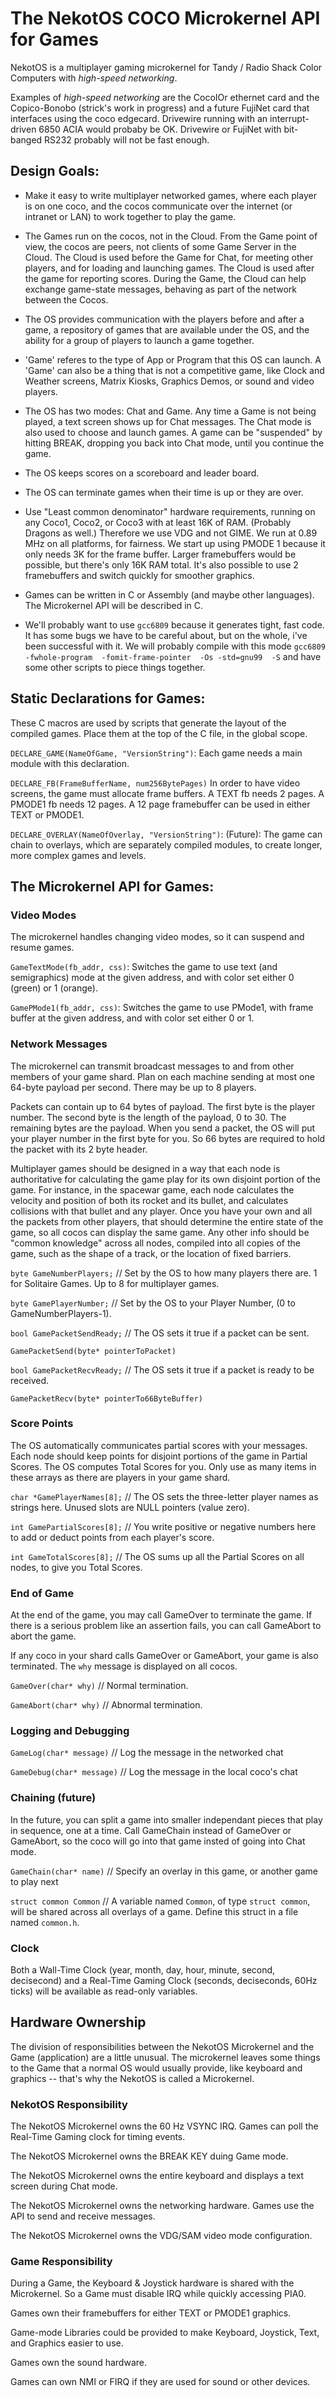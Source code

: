 # The NekotOS COCO Microkernel API for Games

NekotOS is a multiplayer gaming microkernel for Tandy / Radio Shack Color
Computers with *high-speed networking*.

Examples of *high-speed networking* are the CocoIOr ethernet card and
the Copico-Bonobo (strick's work in progress) and a future FujiNet card
that interfaces using the coco edgecard.  Drivewire running with an
interrupt-driven 6850 ACIA would probaby be OK.  Drivewire or FujiNet
with bit-banged RS232 probably will not be fast enough.

## Design Goals:

*   Make it easy to write multiplayer networked games, where each player
is on one coco, and the cocos communicate over the internet (or intranet
or LAN) to work together to play the game.

*   The Games run on the cocos, not in the Cloud.  From the Game point of
view, the cocos are peers, not clients of some Game Server in the Cloud.
The Cloud is used before the Game for Chat, for meeting other players,
and for loading and launching games.  The Cloud is used after the game
for reporting scores.  During the Game, the Cloud can help exchange
game-state messages, behaving as part of the network between the Cocos.

*   The OS provides communication with the players before and after a
game, a repository of games that are available under the OS, and the
ability for a group of players to launch a game together.

*   'Game' referes to the type of App or Program that this OS can launch.
A 'Game' can also be a thing that is not a competitive game, like Clock
and Weather screens, Matrix Kiosks, Graphics Demos, or sound and video
players.

*   The OS has two modes:  Chat and Game.  Any time a Game is not being
played, a text screen shows up for Chat messages.  The Chat mode is also
used to choose and launch games.  A game can be "suspended" by hitting
BREAK, dropping you back into Chat mode, until you continue the game.

*   The OS keeps scores on a scoreboard and leader board.

*   The OS can terminate games when their time is up or they are over.

*   Use "Least common denominator" hardware requirements, running on
any Coco1, Coco2, or Coco3 with at least 16K of RAM.  (Probably Dragons
as well.)  Therefore we use VDG and not GIME.  We run at 0.89 MHz on
all platforms, for fairness.  We start up using PMODE 1 because it only
needs 3K for the frame buffer. Larger framebuffers would be possible,
but there's only 16K RAM total.  It's also possible to use 2 framebuffers
and switch quickly for smoother graphics.

*   Games can be written in C or Assembly (and maybe other languages).
The Microkernel API will be described in C.

*   We'll probably want to use `gcc6809` because it generates tight,
fast code.  It has some bugs we have to be careful about, but on the
whole, i've been successful with it.  We will probably compile with
this mode
`gcc6809 -fwhole-program  -fomit-frame-pointer  -Os -std=gnu99  -S`
and have some other scripts to piece things together.

## Static Declarations for Games:

These C macros are used by scripts that generate the layout of the
compiled games.  Place them at the top of the C file, in the global scope.

`DECLARE_GAME(NameOfGame, "VersionString")`:
Each game needs a main module with this declaration.

`DECLARE_FB(FrameBufferName, num256BytePages)`
In order to have video screens, the game must allocate frame buffers.
A TEXT fb needs 2 pages.   A PMODE1 fb needs 12 pages.
A 12 page framebuffer can be used in either TEXT or PMODE1.

`DECLARE_OVERLAY(NameOfOverlay, "VersionString")`:
(Future):  The game can chain to overlays, which are separately
compiled modules, to create longer, more complex games and levels.


## The Microkernel API for Games:

### Video Modes

The microkernel handles changing video modes, so it can suspend
and resume games.

`GameTextMode(fb_addr, css)`:  Switches the game to use text
(and semigraphics) mode at the given address, and with color set
either 0 (green) or 1 (orange).

`GamePMode1(fb_addr, css)`:  Switches the game to use PMode1,
with frame buffer at the given address, and with color set
either 0 or 1.

### Network Messages

The microkernel can transmit broadcast messages to and from
other members of your game shard.  Plan on each machine sending
at most one 64-byte payload per second.  There may be up to 8 players.

Packets can contain up to 64 bytes of payload.  The first byte is the
player number.  The second byte is the length of the payload, 0 to 30.
The remaining bytes are the payload.  When you send a packet,
the OS will put your player number in the first byte for you.
So 66 bytes are required to hold the packet with its 2 byte header.

Multiplayer games should be designed in a way that each node is
authoritative for calculating the game play for its own disjoint
portion of the game.  For instance, in the spacewar game, each node
calculates the velocity and position of both its rocket and its
bullet, and calculates collisions with that bullet and any player.
Once you have your own and all the packets from other players,
that should determine the entire state of the game, so all cocos
can display the same game.  Any other info should be "common knowledge"
across all nodes, compiled into all copies of the game,
such as the shape of a track, or the location of fixed barriers.

`byte GameNumberPlayers;`  // Set by the OS to how many players there are.  1 for Solitaire Games.  Up to 8 for multiplayer games.

`byte GamePlayerNumber;`  // Set by the OS to your Player Number, (0 to GameNumberPlayers-1).

`bool GamePacketSendReady;`  // The OS sets it true if a packet can be sent.

`GamePacketSend(byte* pointerToPacket)`

`bool GamePacketRecvReady;`  // The OS sets it true if a packet is ready to be received.

`GamePacketRecv(byte* pointerTo66ByteBuffer)`

### Score Points

The OS automatically communicates partial scores with your messages.
Each node should keep points for disjoint portions of the game in Partial Scores.
The OS computes Total Scores for you.  Only use as many items in these arrays
as there are players in your game shard.

`char *GamePlayerNames[8];`  // The OS sets the three-letter player names as strings here.  Unused slots are NULL pointers (value zero).

`int GamePartialScores[8];`  // You write positive or negative numbers here to add or deduct points from each player's score.

`int GameTotalScores[8];`  // The OS sums up all the Partial Scores on all nodes, to give you Total Scores.

### End of Game

At the end of the game, you may call GameOver to terminate the game.
If there is a serious problem like an assertion fails, you can call GameAbort to abort the game.

If any coco in your shard calls GameOver or GameAbort, your game is also terminated.
The `why` message is displayed on all cocos.

`GameOver(char* why)`  // Normal termination.

`GameAbort(char* why)`  // Abnormal termination.

### Logging and Debugging

`GameLog(char* message)`  // Log the message in the networked chat

`GameDebug(char* message)`  // Log the message in the local coco's chat

### Chaining (future)

In the future, you can split a game into smaller independant pieces that
play in sequence, one at a time.  Call GameChain instead of GameOver or GameAbort,
so the coco will go into that game insted of going into Chat mode.

`GameChain(char* name)`  // Specify an overlay in this game, or another game to play next

`struct common Common`  // A variable named `Common`, of type `struct common`, will be shared
across all overlays of a game.  Define this struct in a file named `common.h`.

### Clock

Both a Wall-Time Clock (year, month, day, hour, minute, second, decisecond)
and a Real-Time Gaming Clock (seconds, deciseconds, 60Hz ticks) will be available
as read-only variables.

## Hardware Ownership

The division of responsibilities between the NekotOS Microkernel and the
Game (application) are a little unusual.  The microkernel leaves some
things to the Game that a normal OS would usually provide, like keyboard
and graphics -- that's why the NekotOS is called a Microkernel.

### NekotOS Responsibility

The NekotOS Microkernel owns the 60 Hz VSYNC IRQ.
Games can poll the Real-Time Gaming clock for timing events.

The NekotOS Microkernel owns the BREAK KEY duing Game mode.

The NekotOS Microkernel owns the entire keyboard and displays a text screen
during Chat mode.

The NekotOS Microkernel owns the networking hardware.
Games use the API to send and receive messages.

The NekotOS Microkernel owns the VDG/SAM video mode configuration.

### Game Responsibility

During a Game, the Keyboard & Joystick hardware is shared with
the Microkernel.  So a Game must disable IRQ while quickly accessing
PIA0.

Games own their framebuffers for either TEXT or PMODE1 graphics.

Game-mode Libraries could be provided to make Keyboard, Joystick,
Text, and Graphics easier to use.

Games own the sound hardware.

Games can own NMI or FIRQ if they are used for sound or other devices.
